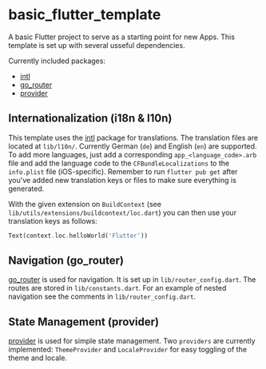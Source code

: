 # basic_flutter_template

A basic Flutter project to serve as a starting point for new Apps. This template is set up with several usseful dependencies.

Currently included packages:
- [intl](https://pub.dev/packages/intl)
- [go_router](https://pub.dev/packages/go_router)
- [provider](https://pub.dev/packages/provider)

## Internationalization (i18n & l10n)

This template uses the [intl](https://pub.dev/packages/intl) package for translations.
The translation files are located at `lib/l10n/`. Currently German (`de`) and English (`en`) are supported. To add more languages, just add a corresponding `app_<language_code>.arb` file and add the language code to the `CFBundleLocalizations` to the `info.plist` file (iOS-specific). Remember to run `flutter pub get` after you've added new translation keys or files to make sure everything is generated.

With the given extension on `BuildContext` (see `lib/utils/extensions/buildcontext/loc.dart`) you can then use your translation keys as follows:

```dart
Text(context.loc.helloWorld('Flutter'))
```

## Navigation (go_router)

[go_router](https://pub.dev/packages/go_router) is used for navigation. It is set up in `lib/router_config.dart`. The routes are stored in `lib/constants.dart`. For an example of nested navigation see the comments in `lib/router_config.dart`. 

## State Management (provider)

[provider](https://pub.dev/packages/provider) is used for simple state management. Two `providers` are currently implemented: `ThemeProvider` and `LocaleProvider` for easy toggling of the theme and locale. 